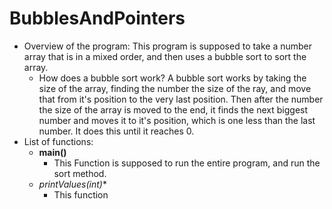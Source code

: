 # BubblesAndPointers

* Overview of the program: This program is supposed to take a number array that is in a mixed order, and then uses a bubble sort to sort the array.
	* How does a bubble sort work?
		A bubble sort works by taking the size of the array, finding the number the size of the ray, and move that from it's position to the very last position. Then after the number the size of the array is moved to the end, it finds the next biggest number and moves it to it's position, which is one less than the last number. It does this until it reaches 0.
* List of functions:
	* **main()**
		* This Function is supposed to run the entire program, and run the sort method.
	* **printValues(int*)**
		* This function
